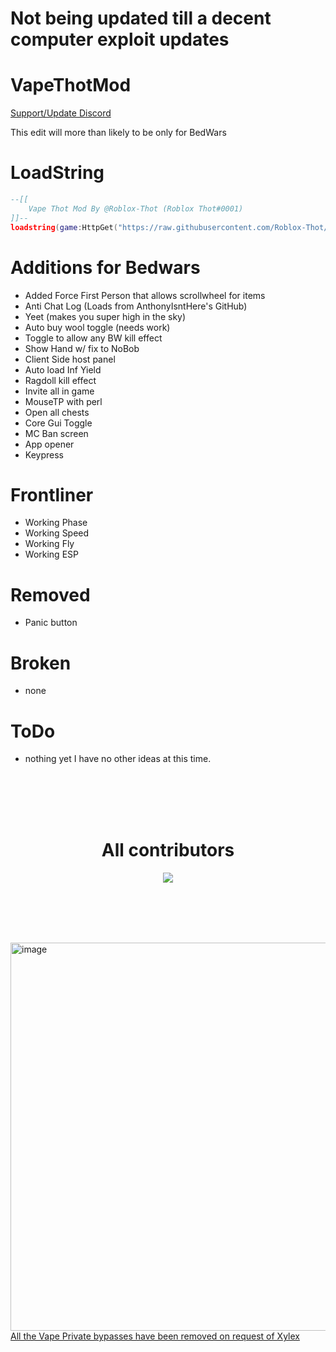 # Not being updated till a decent computer exploit updates


# VapeThotMod
[Support/Update Discord](https://discord.gg/tbB9SnyH58)

This edit will more than likely to be only for BedWars

<!--Want to make your own mod? [Template here!](https://github.com/Roblox-Thot/VapeMod-Template) -->

# LoadString
```lua
--[[
    Vape Thot Mod By @Roblox-Thot (Roblox Thot#0001)
]]--
loadstring(game:HttpGet("https://raw.githubusercontent.com/Roblox-Thot/VapeThotMod/main/Run.lua", true))()
```

# Additions for Bedwars
* Added Force First Person that allows scrollwheel for items
* Anti Chat Log (Loads from AnthonyIsntHere's GitHub)
* Yeet (makes you super high in the sky)
* Auto buy wool toggle (needs work)
* Toggle to allow any BW kill effect
* Show Hand w/ fix to NoBob
* Client Side host panel
* Auto load Inf Yield
* Ragdoll kill effect
* Invite all in game
* MouseTP with perl
* Open all chests
* Core Gui Toggle
* MC Ban screen
* App opener
* Keypress

# Frontliner
* Working Phase
* Working Speed
* Working Fly
* Working ESP

# Removed 
- Panic button

# Broken
* none

# ToDo
* nothing yet I have no other ideas at this time.

<br><br><br><br>

<div align="center">
    <h1>All contributors</h1>
    <a href="https://github.com/roblox-thot/VapeThotMod/graphs/contributors">
    <img src="https://contrib.rocks/image?repo=roblox-thot/VapeThotMod" />
    </a>
</div>

<br><br><br><br>

<img width="621" alt="image" src="https://user-images.githubusercontent.com/67937010/222311480-88a3fea5-0d93-4324-a2c0-2d904d21fc08.png"><br>
<a href="https://youtu.be/W2TE0DjdNqI">All the Vape Private bypasses have been removed on request of Xylex</a>
